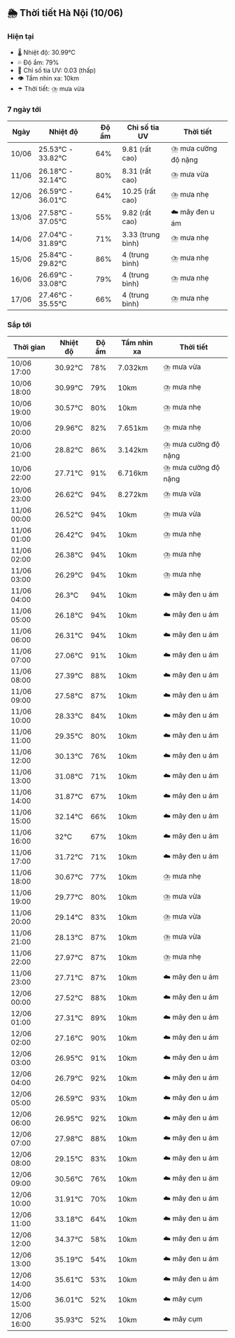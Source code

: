 ## 🌦️ Thời tiết Hà Nội (10/06)

### Hiện tại

- 🌡️ Nhiệt độ: 30.99℃
- 💦 Độ ẩm: 79%
- 🌟 Chỉ số tia UV: 0.03 (thấp)
- 👁️ Tầm nhìn xa: 10km
- ☂️ Thời tiết: ⛈️ mưa vừa

### 7 ngày tới

| Ngày | Nhiệt độ | Độ ẩm | Chỉ số tia UV | Thời tiết |
| --- | --- | --- | --- | --- |
| 10/06 | 25.53℃ - 33.82℃ | 64% | 9.81 (rất cao) | ⛈️ mưa cường độ nặng |
| 11/06 | 26.18℃ - 32.14℃ | 80% | 8.31 (rất cao) | ⛈️ mưa vừa |
| 12/06 | 26.59℃ - 36.01℃ | 64% | 10.25 (rất cao) | ⛈️ mưa nhẹ |
| 13/06 | 27.58℃ - 37.05℃ | 55% | 9.82 (rất cao) | ☁️ mây đen u ám |
| 14/06 | 27.04℃ - 31.89℃ | 71% | 3.33 (trung bình) | ⛈️ mưa nhẹ |
| 15/06 | 25.84℃ - 29.82℃ | 86% | 4 (trung bình) | ⛈️ mưa nhẹ |
| 16/06 | 26.69℃ - 33.08℃ | 79% | 4 (trung bình) | ⛈️ mưa nhẹ |
| 17/06 | 27.46℃ - 35.55℃ | 66% | 4 (trung bình) | ⛈️ mưa nhẹ |

### Sắp tới

| Thời gian | Nhiệt độ | Độ ẩm | Tầm nhìn xa | Thời tiết |
| --- | --- | --- | --- | --- |
| 10/06 17:00 | 30.92℃ | 78% | 7.032km | ⛈️ mưa vừa |
| 10/06 18:00 | 30.99℃ | 79% | 10km | ⛈️ mưa nhẹ |
| 10/06 19:00 | 30.57℃ | 80% | 10km | ⛈️ mưa nhẹ |
| 10/06 20:00 | 29.96℃ | 82% | 7.651km | ⛈️ mưa nhẹ |
| 10/06 21:00 | 28.82℃ | 86% | 3.142km | ⛈️ mưa cường độ nặng |
| 10/06 22:00 | 27.71℃ | 91% | 6.716km | ⛈️ mưa cường độ nặng |
| 10/06 23:00 | 26.62℃ | 94% | 8.272km | ⛈️ mưa vừa |
| 11/06 00:00 | 26.52℃ | 94% | 10km | ⛈️ mưa vừa |
| 11/06 01:00 | 26.42℃ | 94% | 10km | ⛈️ mưa nhẹ |
| 11/06 02:00 | 26.38℃ | 94% | 10km | ⛈️ mưa nhẹ |
| 11/06 03:00 | 26.29℃ | 94% | 10km | ⛈️ mưa nhẹ |
| 11/06 04:00 | 26.3℃ | 94% | 10km | ☁️ mây đen u ám |
| 11/06 05:00 | 26.18℃ | 94% | 10km | ☁️ mây đen u ám |
| 11/06 06:00 | 26.31℃ | 94% | 10km | ☁️ mây đen u ám |
| 11/06 07:00 | 27.06℃ | 91% | 10km | ☁️ mây đen u ám |
| 11/06 08:00 | 27.39℃ | 88% | 10km | ☁️ mây đen u ám |
| 11/06 09:00 | 27.58℃ | 87% | 10km | ☁️ mây đen u ám |
| 11/06 10:00 | 28.33℃ | 84% | 10km | ☁️ mây đen u ám |
| 11/06 11:00 | 29.35℃ | 80% | 10km | ☁️ mây đen u ám |
| 11/06 12:00 | 30.13℃ | 76% | 10km | ☁️ mây đen u ám |
| 11/06 13:00 | 31.08℃ | 71% | 10km | ☁️ mây đen u ám |
| 11/06 14:00 | 31.87℃ | 67% | 10km | ☁️ mây đen u ám |
| 11/06 15:00 | 32.14℃ | 66% | 10km | ☁️ mây đen u ám |
| 11/06 16:00 | 32℃ | 67% | 10km | ☁️ mây đen u ám |
| 11/06 17:00 | 31.72℃ | 71% | 10km | ☁️ mây đen u ám |
| 11/06 18:00 | 30.67℃ | 77% | 10km | ⛈️ mưa nhẹ |
| 11/06 19:00 | 29.77℃ | 80% | 10km | ⛈️ mưa vừa |
| 11/06 20:00 | 29.14℃ | 83% | 10km | ⛈️ mưa vừa |
| 11/06 21:00 | 28.13℃ | 87% | 10km | ⛈️ mưa vừa |
| 11/06 22:00 | 27.97℃ | 87% | 10km | ⛈️ mưa nhẹ |
| 11/06 23:00 | 27.71℃ | 87% | 10km | ☁️ mây đen u ám |
| 12/06 00:00 | 27.52℃ | 88% | 10km | ☁️ mây đen u ám |
| 12/06 01:00 | 27.31℃ | 89% | 10km | ☁️ mây đen u ám |
| 12/06 02:00 | 27.16℃ | 90% | 10km | ☁️ mây đen u ám |
| 12/06 03:00 | 26.95℃ | 91% | 10km | ☁️ mây đen u ám |
| 12/06 04:00 | 26.79℃ | 92% | 10km | ☁️ mây đen u ám |
| 12/06 05:00 | 26.59℃ | 93% | 10km | ☁️ mây đen u ám |
| 12/06 06:00 | 26.95℃ | 92% | 10km | ☁️ mây đen u ám |
| 12/06 07:00 | 27.98℃ | 88% | 10km | ☁️ mây đen u ám |
| 12/06 08:00 | 29.15℃ | 83% | 10km | ☁️ mây đen u ám |
| 12/06 09:00 | 30.56℃ | 76% | 10km | ☁️ mây đen u ám |
| 12/06 10:00 | 31.91℃ | 70% | 10km | ☁️ mây đen u ám |
| 12/06 11:00 | 33.18℃ | 64% | 10km | ☁️ mây đen u ám |
| 12/06 12:00 | 34.37℃ | 58% | 10km | ☁️ mây đen u ám |
| 12/06 13:00 | 35.19℃ | 54% | 10km | ☁️ mây đen u ám |
| 12/06 14:00 | 35.61℃ | 53% | 10km | ☁️ mây đen u ám |
| 12/06 15:00 | 36.01℃ | 52% | 10km | ☁️ mây cụm |
| 12/06 16:00 | 35.93℃ | 52% | 10km | ☁️ mây cụm |

